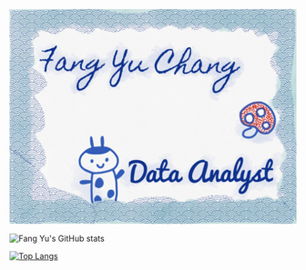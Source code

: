 ![cover img](https://github.com/changrita1114/changrita1114/blob/main/IMG_0032.jpg?raw=true)

![Fang Yu's GitHub stats](https://github-readme-stats.vercel.app/api?username=changrita1114&show_icons=true&theme=buefy)

[![Top Langs](https://github-readme-stats.vercel.app/api/top-langs/?username=changrita1114&layout=compact)](https://github.com/anuraghazra/github-readme-stats)

<!--
**changrita1114/changrita1114** is a ✨ _special_ ✨ repository because its `README.md` (this file) appears on your GitHub profile.

Here are some ideas to get you started:

- 🔭 I’m currently working on ...
- 🌱 I’m currently learning ...
- 👯 I’m looking to collaborate on ...
- 🤔 I’m looking for help with ...
- 💬 Ask me about ...
- 📫 How to reach me: ...
- 😄 Pronouns: ...
- ⚡ Fun fact: ...
-->
